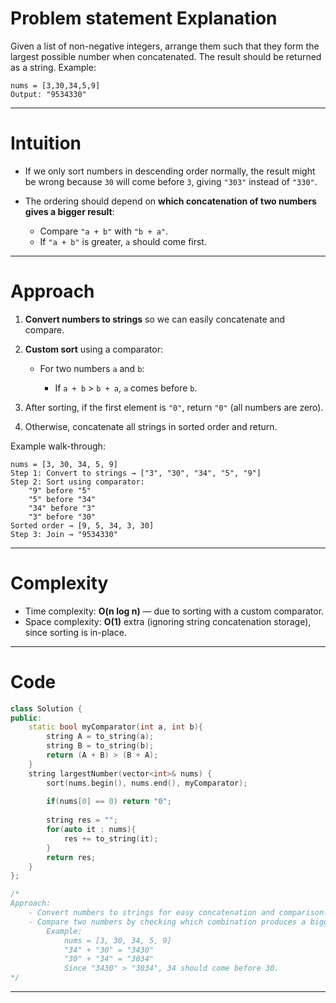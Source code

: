 # Problem statement Explanation

Given a list of non-negative integers, arrange them such that they form the largest possible number when concatenated. The result should be returned as a string.
Example:

```
nums = [3,30,34,5,9]
Output: "9534330"
```

---

# Intuition

* If we only sort numbers in descending order normally, the result might be wrong because `30` will come before `3`, giving `"303"` instead of `"330"`.
* The ordering should depend on **which concatenation of two numbers gives a bigger result**:

  * Compare `"a + b"` with `"b + a"`.
  * If `"a + b"` is greater, `a` should come first.

---

# Approach

1. **Convert numbers to strings** so we can easily concatenate and compare.
2. **Custom sort** using a comparator:

   * For two numbers `a` and `b`:

     * If `a + b` > `b + a`, `a` comes before `b`.
3. After sorting, if the first element is `"0"`, return `"0"` (all numbers are zero).
4. Otherwise, concatenate all strings in sorted order and return.

Example walk-through:

```
nums = [3, 30, 34, 5, 9]
Step 1: Convert to strings → ["3", "30", "34", "5", "9"]
Step 2: Sort using comparator:
    "9" before "5"
    "5" before "34"
    "34" before "3"
    "3" before "30"
Sorted order → [9, 5, 34, 3, 30]
Step 3: Join → "9534330"
```

---

# Complexity

* Time complexity:
  **O(n log n)** — due to sorting with a custom comparator.
* Space complexity:
  **O(1)** extra (ignoring string concatenation storage), since sorting is in-place.

---

# Code

```cpp
class Solution {
public:
    static bool myComparator(int a, int b){
        string A = to_string(a);
        string B = to_string(b);
        return (A + B) > (B + A);
    }
    string largestNumber(vector<int>& nums) {
        sort(nums.begin(), nums.end(), myComparator);
        
        if(nums[0] == 0) return "0";
        
        string res = "";
        for(auto it : nums){
            res += to_string(it);
        }
        return res;
    }
};

/*
Approach:
    - Convert numbers to strings for easy concatenation and comparison.
    - Compare two numbers by checking which combination produces a bigger value:
        Example:
            nums = [3, 30, 34, 5, 9]
            "34" + "30" = "3430"
            "30" + "34" = "3034"
            Since "3430" > "3034", 34 should come before 30.
*/
```

---
